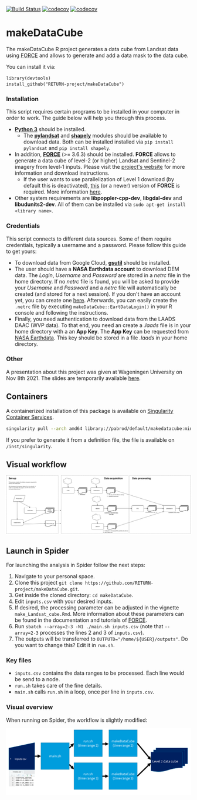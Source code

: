 [![Build Status](https://github.com/RETURN-project/makeDataCube/workflows/R-CMD-check/badge.svg?branch=master)](https://github.com/RETURN-project/makeDataCube/actions)
[![codecov](https://codecov.io/gh/RETURN-project/makeDataCube/graph/badge.svg)](https://codecov.io/gh/RETURN-project/makeDataCube)
[![codecov](https://img.shields.io/badge/lifecycle-experimental-orange.svg)](https://www.tidyverse.org/lifecycle/)

# makeDataCube
The makeDataCube R project generates a data cube from Landsat data using [FORCE](https://davidfrantz.github.io/code/force/) and allows to generate and add a data mask to the data cube.

You can install it via:

```
library(devtools)
install_github("RETURN-project/makeDataCube")
```

### Installation

This script requires certain programs to be installed in your computer in order to work. The guide below will help you through this process.

- [**Python 3**](https://www.python.org/downloads/) should be installed.
  - The [**pylandsat**](https://pypi.org/project/pylandsat/) and [**shapely**](https://pypi.org/project/Shapely/) modules should be available to download data. Both can be installed installed via `pip install pylandsat` and `pip install shapely`.
- In addition, [**FORCE**](https://github.com/davidfrantz/force) (\>= 3.6.3) should be installed. **FORCE** allows to generate a data cube of level-2 (or higher) Landsat and Sentinel-2 imagery from level-1 inputs. Please visit the [project's website](https://github.com/davidfrantz/force) for more information and download instructions.
  - If the user wants to use parallelization of Level 1 download (by default this is deactivated), [this](https://github.com/davidfrantz/force/commit/b5685c9b7258d91bcf3a096eee31b7a349f994e6) (or a newer) version of **FORCE** is required. More information [here](https://github.com/davidfrantz/force/pull/66#issuecomment-804881143).
- Other system requirements are **libpoppler-cpp-dev**, **libgdal-dev** and **libudunits2-dev**. All of them can be installed via `sudo apt-get install <library name>`.

### Credentials

This script connects to different data sources. Some of them require credentials, typically a username and a password. Please follow this guide to get yours:

- To download data from Google Cloud, [**gsutil**](https://cloud.google.com/storage/docs/gsutil_install#deb) should be installed.
- The user should have a **NASA Earthdata account** to download DEM data. The *Login*, *Username* and *Password* are stored in a *netrc* file in the home directory. If no *netrc* file is found, you will be asked to provide your *Username* and *Password* and a *netrc* file will automatically be created (and stored for a next session). If you don't have an account yet, you can create one [here](https://urs.earthdata.nasa.gov). Afterwards, you can easily create the `.netrc` file by executing `makeDataCube::EartDataLogin()` in your R console and following the instructions.
- Finally, you need authentication to download data from the LAADS DAAC (WVP data). To that end, you need an create a *.laads* file is in your home directory with a an **App Key**. The **App Key** can be requested from [NASA Earthdata](https://ladsweb.modaps.eosdis.nasa.gov/tools-and-services/data-download-scripts/#requesting). This key should be stored in a file *.laads* in your home directory.

### Other

A presentation about this project was given at Wageningen University on Nov 8th 2021. The slides are temporarily available [here](https://www.dropbox.com/s/ipzdn82uq0dm7mr/makeDataCube.pptx?dl=1).

## Containers

A containerized installation of this package is available on [Singularity Container Services](https://cloud.sylabs.io/library/_container/60fa8041ff2db5ba27b5b613).

```sh
singularity pull --arch amd64 library://pabrod/default/makedatacube:minimal
```

If you prefer to generate it from a definition file, the file is available on `/inst/singularity`.

## Visual workflow
![](inst/img/flow.png)

## Launch in Spider

For launching the analysis in Spider follow the next steps:

1. Navigate to your personal space.
2. Clone this project `git clone https://github.com/RETURN-project/makeDataCube.git`.
3. Get inside the cloned directory: `cd makeDataCube`.
4. Edit `inputs.csv` with your desired inputs.
5. If desired, the processing parameter can be adjusted in the vignette `make_Landsat_cube.Rmd`. More information about these parameters can be found in the documentation and tutorials of [FORCE](https://davidfrantz.github.io/code/force/).
6. Run `sbatch --array=2-3 -N1 ./main.sh inputs.csv` (note that `--array=2-3` processes the lines 2 and 3 of `inputs.csv`).
7. The outputs will be transferred to `OUTPUTD="/home/${USER}/outputs"`. Do you want to change this? Edit it in `run.sh`.

### Key files

- `inputs.csv` contains the data ranges to be processed. Each line would be send to a node.
- `run.sh` takes care of the fine details.
- `main.sh` calls `run.sh` in a loop, once per line in `inputs.csv`.

### Visual overview

When running on Spider, the workflow is slightly modified:

![](inst/img/spider.png)


